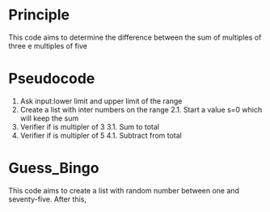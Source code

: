 # Principle

This code aims to determine the difference between the sum of multiples of three e multiples of five

# Pseudocode

1. Ask input:lower limit and upper limit of the range
2. Create a list with inter numbers on the range
    2.1. Start a value s=0 which will keep the sum
3. Verifier if is multipler of 3
    3.1. Sum to total
4. Verifier if is multipler of 5
    4.1. Subtract from total

# Guess_Bingo

This code aims to create a list with random number between one and seventy-five. After this, 